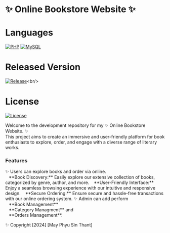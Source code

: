 # ✨ Online Bookstore Website ✨
# Languages
[![PHP](https://img.shields.io/badge/PHP-blue)](https://www.php.net/)
[![MySQL](https://img.shields.io/badge/MySQL-blue)](https://www.mysql.com/)

# Released Version
[![Release](https://badgen.net/github/release/mayphyusinthant/bookstore?include_prereleases&label=Release)]([https://github.com/mayphyusinthant/bookstore/releases/tag](https://github.com/mayphyusinthant/attendance_mgmt_system/releases/tag/v1.0-alpha.1))<br/>

# License
[![License](https://img.shields.io/badge/License-Apache%202.0-blue.svg)](LICENSE)

Welcome to the development repository for my ✨ Online Bookstore Website. ✨ <br/>
This project aims to create an immersive and user-friendly platform for book enthusiasts to explore, order, and engage with a diverse range of literary works.

<h3> Features </h3>
✨ Users can explore books and order via online.<br/>
&ensp; **Book Discovery:** Easily explore our extensive collection of books, categorized by genre, author, and more.
&ensp; **User-Friendly Interface:** Enjoy a seamless browsing experience with our intuitive and responsive design.
&ensp; **Secure Ordering:** Ensure secure and hassle-free transactions with our online ordering system.
✨ Admin can add perform <br/>
&ensp; **Book Management** <br/>
&ensp; **Category Managment** and <br/>
&ensp; **Orders Management**.

✨ Copyright [2024] [May Phyu Sin Thant]
